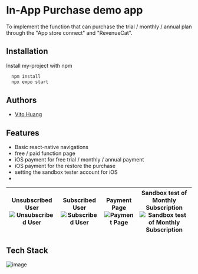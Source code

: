 # In-App Purchase demo app

To implement the function that can purchase the trial / monthly / annual plan through the "App store connect" and "RevenueCat".

## Installation

Install my-project with npm

```bash
  npm install
  npx expo start
```

## Authors

- [Vito Huang](https://github.com/digleg)

## Features

- Basic react-native navigations
- free / paid function page
- iOS payment for free trial / monthly / annual payment
- iOS payment for the restore the purchase
- setting the sandbox tester account for iOS
- 
Unsubscribed User ![Unsubscribed User](https://github.com/digleg/revenuecat-app-youtube/assets/24401897/7bb7eb74-a66d-4bbe-816c-a69083bb1bb5)| Subscribed User ![Subscribed User](https://github.com/digleg/revenuecat-app-youtube/assets/24401897/852b2153-73c3-4474-bfda-3f078c7692e3) | Payment Page ![Payment Page](https://github.com/digleg/revenuecat-app-youtube/assets/24401897/4e81aaf9-260d-4beb-9cfa-81622a11de4d) | Sandbox test of Monthly Subscription ![Sandbox test of Monthly Subscription](https://github.com/digleg/revenuecat-app-youtube/assets/24401897/e40f330a-cba1-4c11-87ee-d56467caedf3)|
--- | --- | --- | --- |

## Tech Stack

![image](https://github.com/digleg/revenuecat-app-youtube/assets/24401897/63f5388c-eccb-43c1-b50c-32cc3a1e3918)
